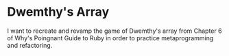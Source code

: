 # Dwemthy's Array

I want to recreate and revamp the game of Dwemthy's array from Chapter 6 of Why's Poingnant Guide to Ruby in order to practice metaprogramming and refactoring.
